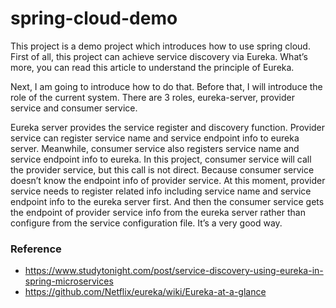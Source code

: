 # spring-cloud-demo
This project is a demo project which introduces how to use spring cloud. First of all, this project can achieve service discovery via Eureka. What’s more, you can read this article to understand the principle of Eureka.

Next, I am going to introduce how to do that. Before that, I will introduce the role of the current system. There are 3 roles, eureka-server, provider service and consumer service.

Eureka server provides the service register and discovery function. Provider service can register service name and service endpoint info to eureka server. Meanwhile, consumer service also registers service name and service endpoint info to eureka. In this project, consumer service will call the provider service, but this call is not direct. Because consumer service doesn’t know the endpoint info of provider service. At this moment, provider service needs to register related info including service name and service endpoint info to the eureka server first. And then the consumer service gets the endpoint of provider service info from the eureka server rather than configure from the service configuration file. It’s a very good way.

### Reference
- https://www.studytonight.com/post/service-discovery-using-eureka-in-spring-microservices
- https://github.com/Netflix/eureka/wiki/Eureka-at-a-glance
